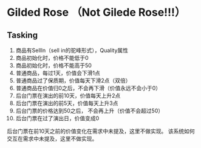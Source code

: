 # Gilded Rose （Not Gilede Rose!!!）

## Tasking

1. 商品有SellIn（sell in的驼峰形式），Quality属性
2. 商品初始化时，价格不能低于0
3. 商品初始化时，价格不能高于50
4. 普通商品，每过1天，价值会下滑1点
5. 普通商品过了保质期，价值每天下滑2点（双倍）
6. 普通商品在价值归0之后，不会再下滑（价值永远不会小于0）
7. 后台门票在演出的前10天，价值每天上升2点
8. 后台门票在演出的前5天，价值每天上升3点
9. 后台门票的价格达到50之后， 不会再上升（价值不会超过50）
10. 后台门票在过了演出日，价值变成0

后台门票在前10天之前的价值变化在需求中未提及，这里不做实现。
该系统如何交互在需求中未提及，这里不做实现。